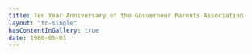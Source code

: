 ```yaml
---
title: Ten Year Anniversary of the Gouverneur Parents Association
layout: "tc-single"
hasContentInGallery: true
date: 1980-05-01
---
```

